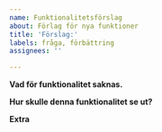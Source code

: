 ```yaml
---
name: Funktionalitetsförslag
about: Förlag för nya funktioner
title: 'Förslag:'
labels: fråga, förbättring
assignees: ''

---
```


**Vad för funktionalitet saknas.**

**Hur skulle denna funktionalitet se ut?**

**Extra**
